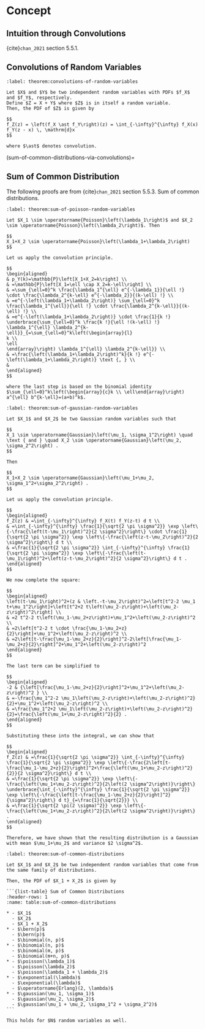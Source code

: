 # Concept

## Intuition through Convolutions

{cite}`chan_2021` section 5.5.1.

## Convolutions of Random Variables

```{prf:theorem} Convolutions of Random Variables
:label: theorem:convolutions-of-random-variables

Let $X$ and $Y$ be two independent random variables with PDFs $f_X$ and $f_Y$, respectively.
Define $Z = X + Y$ where $Z$ is in itself a random variable.
Then, the PDF of $Z$ is given by

$$
f_Z(z) = \left(f_X \ast f_Y\right)(z) = \int_{-\infty}^{\infty} f_X(x) f_Y(z - x) \, \mathrm{d}x
$$

where $\ast$ denotes convolution.
```

(sum-of-common-distributions-via-convolutions)=
## Sum of Common Distribution

The following proofs are from {cite}`chan_2021` section 5.5.3. Sum of common distributions.

```{prf:theorem} Sum of Poisson Random Variables
:label: theorem:sum-of-poisson-random-variables

Let $X_1 \sim \operatorname{Poisson}\left(\lambda_1\right)$ and $X_2 \sim \operatorname{Poisson}\left(\lambda_2\right)$. Then

$$
X_1+X_2 \sim \operatorname{Poisson}\left(\lambda_1+\lambda_2\right)
$$
```

```{prf:proof}
Let us apply the convolution principle.

$$
\begin{aligned}
& p_Y(k)=\mathbb{P}\left[X_1+X_2=k\right] \\
& =\mathbb{P}\left[X_1=\ell \cap X_2=k-\ell\right] \\
& =\sum_{\ell=0}^k \frac{\lambda_1^{\ell} e^{-\lambda_1}}{\ell !} \cdot \frac{\lambda_2^{k-\ell} e^{-\lambda_2}}{(k-\ell) !} \\
& =e^{-\left(\lambda_1+\lambda_2\right)} \sum_{\ell=0}^k \frac{\lambda_1^{\ell}}{\ell !} \cdot \frac{\lambda_2^{k-\ell}}{(k-\ell) !} \\
& =e^{-\left(\lambda_1+\lambda_2\right)} \cdot \frac{1}{k !} \underbrace{\sum_{\ell=0}^k \frac{k !}{\ell !(k-\ell) !} \lambda_1^{\ell} \lambda_2^{k-\ell}}_{=\sum_{\ell=0}^k\left(\begin{array}{l}
k \\
\ell
\end{array}\right) \lambda_1^{\ell} \lambda_2^{k-\ell}} \\
& =\frac{\left(\lambda_1+\lambda_2\right)^k}{k !} e^{-\left(\lambda_1+\lambda_2\right)} \text {, } \\
&
\end{aligned}
$$

where the last step is based on the binomial identity $\sum_{\ell=0}^k\left(\begin{array}{c}k \\ \ell\end{array}\right) a^{\ell} b^{k-\ell}=(a+b)^k$.
```

```{prf:theorem} Sum of Gaussian Random Variables
:label: theorem:sum-of-gaussian-random-variables

Let $X_1$ and $X_2$ be two Gaussian random variables such that

$$
X_1 \sim \operatorname{Gaussian}\left(\mu_1, \sigma_1^2\right) \quad \text { and } \quad X_2 \sim \operatorname{Gaussian}\left(\mu_2, \sigma_2^2\right) .
$$

Then

$$
X_1+X_2 \sim \operatorname{Gaussian}\left(\mu_1+\mu_2, \sigma_1^2+\sigma_2^2\right) .
$$
```

```{prf:proof}
Let us apply the convolution principle.

$$
\begin{aligned}
f_Z(z) & =\int_{-\infty}^{\infty} f_X(t) f_Y(z-t) d t \\
& =\int_{-\infty}^{\infty} \frac{1}{\sqrt{2 \pi \sigma^2}} \exp \left\{-\frac{\left(t-\mu_1\right)^2}{2 \sigma^2}\right\} \cdot \frac{1}{\sqrt{2 \pi \sigma^2}} \exp \left\{-\frac{\left(z-t-\mu_2\right)^2}{2 \sigma^2}\right\} d t \\
& =\frac{1}{\sqrt{2 \pi \sigma^2}} \int_{-\infty}^{\infty} \frac{1}{\sqrt{2 \pi \sigma^2}} \exp \left\{-\frac{\left(t-\mu_1\right)^2+\left(z-t-\mu_2\right)^2}{2 \sigma^2}\right\} d t .
\end{aligned}
$$

We now complete the square:

$$
\begin{aligned}
\left(t-\mu_1\right)^2+(z & \left.-t-\mu_2\right)^2=\left[t^2-2 \mu_1 t+\mu_1^2\right]+\left[t^2+2 t\left(\mu_2-z\right)+\left(\mu_2-z\right)^2\right] \\
& =2 t^2-2 t\left(\mu_1-\mu_2+z\right)+\mu_1^2+\left(\mu_2-z\right)^2 \\
& =2\left[t^2-2 t \cdot \frac{\mu_1-\mu_2+z}{2}\right]+\mu_1^2+\left(\mu_2-z\right)^2 \\
& =2\left[t-\frac{\mu_1-\mu_2+z}{2}\right]^2-2\left[\frac{\mu_1-\mu_2+z}{2}\right]^2+\mu_1^2+\left(\mu_2-z\right)^2
\end{aligned}
$$

The last term can be simplified to

$$
\begin{aligned}
-2 & {\left[\frac{\mu_1-\mu_2+z}{2}\right]^2+\mu_1^2+\left(\mu_2-z\right)^2 } \\
& =-\frac{\mu_1^2-2 \mu_1\left(\mu_2-z\right)+\left(\mu_2-z\right)^2}{2}+\mu_1^2+\left(\mu_2-z\right)^2 \\
& =\frac{\mu_1^2+2 \mu_1\left(\mu_2-z\right)+\left(\mu_2-z\right)^2}{2}=\frac{\left(\mu_1+\mu_2-z\right)^2}{2} .
\end{aligned}
$$

Substituting these into the integral, we can show that

$$
\begin{aligned}
f_Z(z) & =\frac{1}{\sqrt{2 \pi \sigma^2}} \int_{-\infty}^{\infty} \frac{1}{\sqrt{2 \pi \sigma^2}} \exp \left\{-\frac{2\left[t-\frac{\mu_1-\mu_2+z}{2}\right]^2+\frac{\left(\mu_1+\mu_2-z\right)^2}{2}}{2 \sigma^2}\right\} d t \\
& =\frac{1}{\sqrt{2 \pi \sigma^2}} \exp \left\{-\frac{\left(\mu_1+\mu_2-z\right)^2}{2\left(2 \sigma^2\right)}\right\} \underbrace{\int_{-\infty}^{\infty} \frac{1}{\sqrt{2 \pi \sigma^2}} \exp \left\{-\frac{\left[t-\frac{\mu_1-\mu_2+z}{2}\right]^2}{\sigma^2}\right\} d t}_{=\frac{1}{\sqrt{2}}} \\
& =\frac{1}{\sqrt{2 \pi(2 \sigma)^2}} \exp \left\{-\frac{\left(\mu_1+\mu_2-z\right)^2}{2\left(2 \sigma^2\right)}\right\} .
\end{aligned}
$$

Therefore, we have shown that the resulting distribution is a Gaussian with mean $\mu_1+\mu_2$ and variance $2 \sigma^2$.
```

````{prf:theorem} Sum of Common Distributions
:label: theorem:sum-of-common-distributions

Let $X_1$ and $X_2$ be two independent random variables that come from the same family of distributions.

Then, the PDF of $X_1 + X_2$ is given by

```{list-table} Sum of Common Distributions
:header-rows: 1
:name: table:sum-of-common-distributions

* - $X_1$
  - $X_2$
  - $X_1 + X_2$
* - $\bern(p)$
  - $\bern(p)$
  - $\binomial(n, p)$
* - $\binomial(n, p)$
  - $\binomial(m, p)$
  - $\binomial(m+n, p)$
* - $\poisson(\lambda_1)$
  - $\poisson(\lambda_2)$
  - $\poisson(\lambda_1 + \lambda_2)$
* - $\exponential(\lambda)$
  - $\exponential(\lambda)$
  - $\operatorname{Erlang}(2, \lambda)$
* - $\gaussian(\mu_1, \sigma_1)$
  - $\gaussian(\mu_2, \sigma_2)$
  - $\gaussian(\mu_1 + \mu_2, \sigma_1^2 + \sigma_2^2)$
```

This holds for $N$ random variables as well.
````
